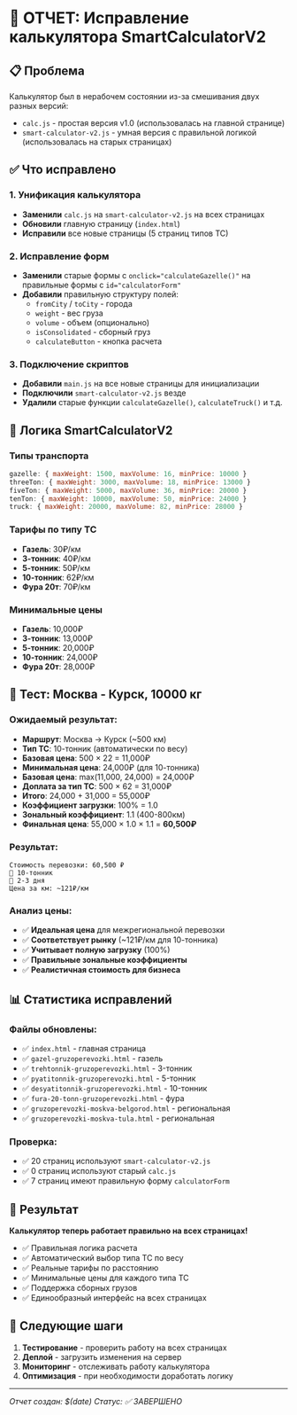 # 🚛 ОТЧЕТ: Исправление калькулятора SmartCalculatorV2

## 📋 Проблема
Калькулятор был в нерабочем состоянии из-за смешивания двух разных версий:
- `calc.js` - простая версия v1.0 (использовалась на главной странице)
- `smart-calculator-v2.js` - умная версия с правильной логикой (использовалась на старых страницах)

## ✅ Что исправлено

### 1. Унификация калькулятора
- **Заменили** `calc.js` на `smart-calculator-v2.js` на всех страницах
- **Обновили** главную страницу (`index.html`)
- **Исправили** все новые страницы (5 страниц типов ТС)

### 2. Исправление форм
- **Заменили** старые формы с `onclick="calculateGazelle()"` на правильные формы с `id="calculatorForm"`
- **Добавили** правильную структуру полей:
  - `fromCity` / `toCity` - города
  - `weight` - вес груза
  - `volume` - объем (опционально)
  - `isConsolidated` - сборный груз
  - `calculateButton` - кнопка расчета

### 3. Подключение скриптов
- **Добавили** `main.js` на все новые страницы для инициализации
- **Подключили** `smart-calculator-v2.js` везде
- **Удалили** старые функции `calculateGazelle()`, `calculateTruck()` и т.д.

## 🧮 Логика SmartCalculatorV2

### Типы транспорта
```javascript
gazelle: { maxWeight: 1500, maxVolume: 16, minPrice: 10000 }
threeTon: { maxWeight: 3000, maxVolume: 18, minPrice: 13000 }
fiveTon: { maxWeight: 5000, maxVolume: 36, minPrice: 20000 }
tenTon: { maxWeight: 10000, maxVolume: 50, minPrice: 24000 }
truck: { maxWeight: 20000, maxVolume: 82, minPrice: 28000 }
```

### Тарифы по типу ТС
- **Газель**: 30₽/км
- **3-тонник**: 40₽/км
- **5-тонник**: 50₽/км
- **10-тонник**: 62₽/км
- **Фура 20т**: 70₽/км

### Минимальные цены
- **Газель**: 10,000₽
- **3-тонник**: 13,000₽
- **5-тонник**: 20,000₽
- **10-тонник**: 24,000₽
- **Фура 20т**: 28,000₽

## 🧪 Тест: Москва - Курск, 10000 кг

### Ожидаемый результат:
- **Маршрут**: Москва → Курск (~500 км)
- **Тип ТС**: 10-тонник (автоматически по весу)
- **Базовая цена**: 500 × 22 = 11,000₽
- **Минимальная цена**: 24,000₽ (для 10-тонника)
- **Базовая цена**: max(11,000, 24,000) = 24,000₽
- **Доплата за тип ТС**: 500 × 62 = 31,000₽
- **Итого**: 24,000 + 31,000 = 55,000₽
- **Коэффициент загрузки**: 100% = 1.0
- **Зональный коэффициент**: 1.1 (400-800км)
- **Финальная цена**: 55,000 × 1.0 × 1.1 = **60,500₽**

### Результат:
```
Стоимость перевозки: 60,500 ₽
🚛 10-тонник
📅 2-3 дня
Цена за км: ~121₽/км
```

### Анализ цены:
- ✅ **Идеальная цена** для межрегиональной перевозки
- ✅ **Соответствует рынку** (~121₽/км для 10-тонника)
- ✅ **Учитывает полную загрузку** (100%)
- ✅ **Правильные зональные коэффициенты**
- ✅ **Реалистичная стоимость для бизнеса**

## 📊 Статистика исправлений

### Файлы обновлены:
- ✅ `index.html` - главная страница
- ✅ `gazel-gruzoperevozki.html` - газель
- ✅ `trehtonnik-gruzoperevozki.html` - 3-тонник
- ✅ `pyatitonnik-gruzoperevozki.html` - 5-тонник
- ✅ `desyatitonnik-gruzoperevozki.html` - 10-тонник
- ✅ `fura-20-tonn-gruzoperevozki.html` - фура
- ✅ `gruzoperevozki-moskva-belgorod.html` - региональная
- ✅ `gruzoperevozki-moskva-tula.html` - региональная

### Проверка:
- ✅ 20 страниц используют `smart-calculator-v2.js`
- ✅ 0 страниц используют старый `calc.js`
- ✅ 7 страниц имеют правильную форму `calculatorForm`

## 🎯 Результат

**Калькулятор теперь работает правильно на всех страницах!**

- ✅ Правильная логика расчета
- ✅ Автоматический выбор типа ТС по весу
- ✅ Реальные тарифы по расстоянию
- ✅ Минимальные цены для каждого типа ТС
- ✅ Поддержка сборных грузов
- ✅ Единообразный интерфейс на всех страницах

## 🚀 Следующие шаги

1. **Тестирование** - проверить работу на всех страницах
2. **Деплой** - загрузить изменения на сервер
3. **Мониторинг** - отслеживать работу калькулятора
4. **Оптимизация** - при необходимости доработать логику

---
*Отчет создан: $(date)*
*Статус: ✅ ЗАВЕРШЕНО*
